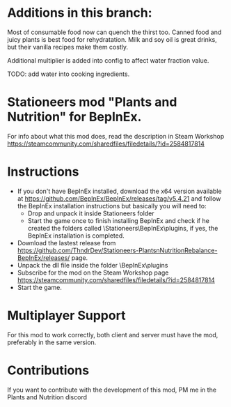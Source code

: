 # Additions in this branch:
Most of consumable food now can quench the thirst too.
Canned food and juicy plants is best food for rehydratation.
Milk and soy oil is great drinks, but their vanilla recipes make them costly.

Additional multiplier is added into config to affect water fraction value.

TODO: add water into cooking ingredients.

# Stationeers mod "Plants and Nutrition" for BepInEx.

For info about what this mod does, read the description in Steam Workshop https://steamcommunity.com/sharedfiles/filedetails/?id=2584817814


# Instructions

* If you don't have BepInEx installed, download the x64 version available at https://github.com/BepInEx/BepInEx/releases/tag/v5.4.21 and follow the BepInEx installation instructions but basically you will need to:
     - Drop and unpack it inside Stationeers folder
     - Start the game once to finish installing BepInEx and check if he created the folders called \Stationeers\BepInEx\plugins, if yes, the BepInEx installation is completed.
* Download the lastest release from https://github.com/ThndrDev/Stationeers-PlantsnNutritionRebalance-BepInEx/releases/ page.
* Unpack the dll file inside the folder \BepInEx\plugins
* Subscribe for the mod on the Steam Workshop page https://steamcommunity.com/sharedfiles/filedetails/?id=2584817814
* Start the game.

# Multiplayer Support

For this mod to work correctly, both client and server must have the mod, preferably in the same version.

# Contributions

If you want to contribute with the development of this mod, PM me in the Plants and Nutrition discord
